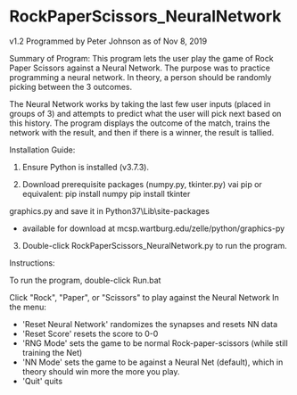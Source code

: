 # RockPaperScissors_NeuralNetwork
v1.2 Programmed by Peter Johnson as of Nov 8, 2019

Summary of Program:
This program lets the user play the game of Rock Paper Scissors against a Neural Network. The purpose was to practice programming a neural network. In theory, a person should be randomly picking between the 3 outcomes.

The Neural Network works by taking the last few user inputs (placed in groups of 3) and attempts to predict what the user will pick next based on this history. The program displays the outcome of the match, trains the network with the result, and then if there is a winner, the result is tallied.


Installation Guide:
1. Ensure Python is installed (v3.7.3).

2. Download prerequisite packages (numpy.py, tkinter.py) vai pip or equivalent:
	pip install numpy
	pip install tkinter

graphics.py and save it in Python37\Lib\site-packages
- available for download at mcsp.wartburg.edu/zelle/python/graphics-py

3. Double-click RockPaperScissors_NeuralNetwork.py to run the program.

Instructions:

To run the program, double-click Run.bat

Click "Rock", "Paper", or "Scissors" to play against the Neural Network
In the menu:
- 'Reset Neural Network' randomizes the synapses and resets NN data
- 'Reset Score' resets the score to 0-0
- 'RNG Mode' sets the game to be normal Rock-paper-scissors (while still training the Net)
- 'NN Mode' sets the game to be against a Neural Net (default), which in theory should win more the more you play.
- 'Quit' quits
